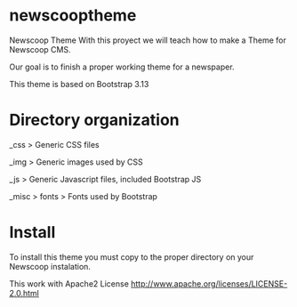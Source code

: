 newscooptheme
=============

Newscoop Theme
With this proyect we will teach how to make a Theme for Newscoop CMS.

Our goal is to finish a proper working theme for a newspaper.

This theme is based on Bootstrap 3.13

Directory organization
======================
_css > Generic CSS files

_img > Generic images used by CSS

_js > Generic Javascript files, included Bootstrap JS

_misc > fonts > Fonts used by Bootstrap

Install
======
To install this theme you must copy to the proper directory on your Newscoop instalation.

This work with Apache2 License
http://www.apache.org/licenses/LICENSE-2.0.html
